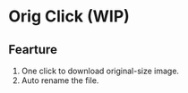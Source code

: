 # Orig Click (WIP)

## Fearture
1. One click to download original-size image.
2. Auto rename the file.


